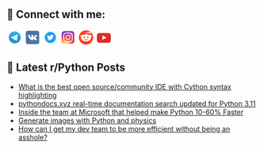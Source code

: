 ## 🔎 Connect with me:
[<img src="https://github.com/bullbesh/bullbesh/blob/main/images/Telegram.png" width="32" height="32" />](https://t.me/bullbesh)
[<img src="https://github.com/bullbesh/bullbesh/blob/main/images/VK.png" width="32" height="32" />](https://vk.com/bullbesh)
[<img src="https://github.com/bullbesh/bullbesh/blob/main/images/Twitter.png" width="32" height="32" />](https://twitter.com/bullbesh1)
[<img src="https://github.com/bullbesh/bullbesh/blob/main/images/Instagram.png" width="32" height="32" />](https://www.instagram.com/bullbesh)
[<img src="https://github.com/bullbesh/bullbesh/blob/main/images/Reddit.png" width="32" height="32" />](https://www.reddit.com/user/bullbesh)
[<img src="https://github.com/bullbesh/bullbesh/blob/main/images/YouTube.png" width="32" height="32" />](https://www.youtube.com/channel/UCtfjRs6uzgq5mfm8S06WTcg)

## 📕 Latest r/Python Posts
<!-- BLOG-POST-LIST:START -->
- [What is the best open source/community IDE with Cython syntax highlighting](https://www.reddit.com/r/Python/comments/ye4eq1/what_is_the_best_open_sourcecommunity_ide_with/)
- [pythondocs.xyz real-time documentation search updated for Python 3.11](https://www.reddit.com/r/Python/comments/ye33zd/pythondocsxyz_realtime_documentation_search/)
- [Inside the team at Microsoft that helped make Python 10-60% Faster](https://www.reddit.com/r/Python/comments/ye2sfl/inside_the_team_at_microsoft_that_helped_make/)
- [Generate images with Python and physics](https://www.reddit.com/r/Python/comments/ye2b0m/generate_images_with_python_and_physics/)
- [How can I get my dev team to be more efficient without being an asshole?](https://www.reddit.com/r/Python/comments/ye1nkd/how_can_i_get_my_dev_team_to_be_more_efficient/)
<!-- BLOG-POST-LIST:END -->
